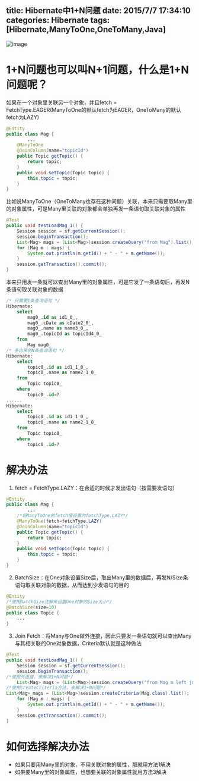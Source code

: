 title:
  Hibernate中1+N问题
date:
  2015/7/7 17:34:10
categories: Hibernate
tags: [Hibernate,ManyToOne,OneToMany,Java]
---
![image](http://ww4.sinaimg.cn/mw690/7c2c72d3gw1f2ojtjgebvj21kw0fsjsw.jpg)
# 1+N问题也可以叫N+1问题，什么是1+N问题呢？
如果在一个对象里关联另一个对象，并且fetch = FetchType.EAGER(ManyToOne的默认fetch为EAGER，OneToMany的默认fetch为LAZY)
``` java
@Entity
public class Mag {
        ...
	@ManyToOne
	@JoinColumn(name="topicId")
	public Topic getTopic() {
		return topic;
	}
	public void setTopic(Topic topic) {
		this.topic = topic;
	}
}
```
<!-- more -->
比如说ManyToOne（OneToMany也存在这种问题）关联，本来只需要取Many里的对象属性，可是Many里关联的对象都会单独再发一条语句取关联对象的属性
``` java
@Test
public void testLoadMag_1() {
	Session session = sf.getCurrentSession();
	session.beginTransaction();
	List<Mag> mags = (List<Mag>)session.createQuery("from Mag").list();
	for (Mag m : mags) {
		System.out.println(m.getId() + " - " + m.getName());
	}
	session.getTransaction().commit();
}
```
本来只用发一条就可以查出Many里的对象属性，可是它发了一条语句后，再发N条语句取关联对象的数据
``` sql
/* 只需要1条查询语句 */
Hibernate: 
    select
        mag0_.id as id1_0_,
        mag0_.cDate as cDate2_0_,
        mag0_.name as name3_0_,
        mag0_.topicId as topicId4_0_ 
    from
        Mag mag0_
/* 多出来的N条查询语句 */
Hibernate: 
    select
        topic0_.id as id1_1_0_,
        topic0_.name as name2_1_0_ 
    from
        Topic topic0_ 
    where
        topic0_.id=?
......
Hibernate: 
    select
        topic0_.id as id1_1_0_,
        topic0_.name as name2_1_0_ 
    from
        Topic topic0_ 
    where
        topic0_.id=?
```

# 解决办法
1. fetch = FetchType.LAZY：在合适的时候才发出语句（按需要发语句）
``` java
@Entity
public class Mag {
        ...
    /*将ManyToOne的fetch值设置为fetchType.LAZY*/
	@ManyToOne(fetch=fetchType.LAZY)
	@JoinColumn(name="topicId")
	public Topic getTopic() {
		return topic;
	}
	public void setTopic(Topic topic) {
		this.topic = topic;
	}
}
```
2. BatchSize：在One对象设置Size后，取出Many里的数据后，再发N/Size条语句取关联对象的数据，从而达到少发语句的目的
``` java
@Entity
/*使用BatchSize注解来设置One对象的Size大小*/
@BatchSize(size=10)
public class Topic {
	...	
}
```
3. Join Fetch：将Many与One做外连接，因此只要发一条语句就可以查出Many与其相关联的One对象数据，Criteria默认就是这种做法
```java
@Test
public void testLoadMag_1() {
	Session session = sf.getCurrentSession();
	session.beginTransaction();
/*使用外连接，来解决1+N问题*/
	List<Mag> mags = (List<Mag>)session.createQuery("from Mag m left join fetch m.topic t").list();
/*使用createCriteria方法，来解决1+N问题*/
List<Mag> mags = (List<Mag>)session.createCriteria(Mag.class).list();
	for (Mag m : mags) {
		System.out.println(m.getId() + " - " + m.getName());
	}
	session.getTransaction().commit();
}
```
# 如何选择解决办法
* 如果只要用Many里的对象，不用关联对象的属性，那就用方法1解决
* 如果要Many里的对象属性，也想要关联的对象属性就用方法3解决